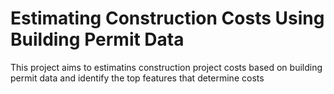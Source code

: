 # Estimating Construction Costs Using Building Permit Data

This project aims to estimatins construction project costs based on building permit data and identify the top features that determine costs
